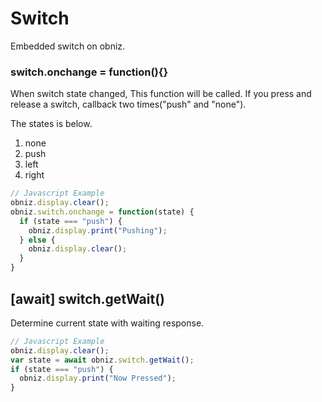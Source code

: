 # Switch
Embedded switch on obniz.

### switch.onchange = function(){}
When switch state changed, This function will be called.
If you press and release a switch, callback two times("push" and "none").

The states is below.

1. none
2. push
3. left
4. right

```Javascript
// Javascript Example
obniz.display.clear();
obniz.switch.onchange = function(state) {
  if (state === "push") {
    obniz.display.print("Pushing");
  } else {
    obniz.display.clear();
  }
}
```

## [await] switch.getWait()
Determine current state with waiting response.

```Javascript
// Javascript Example
obniz.display.clear();
var state = await obniz.switch.getWait();
if (state === "push") {
  obniz.display.print("Now Pressed");
}
```